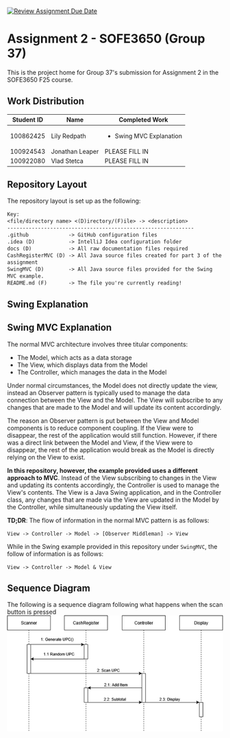 <br>

[![Review Assignment Due Date](https://classroom.github.com/assets/deadline-readme-button-22041afd0340ce965d47ae6ef1cefeee28c7c493a6346c4f15d667ab976d596c.svg)](https://classroom.github.com/a/57HVEcop)

# Assignment 2 - SOFE3650 (Group 37)
This is the project home for Group 37's submission for Assignment 2 in the SOFE3650 F25 course.

## Work Distribution
| Student ID | Name | Completed Work                          |
|:----------:| ---- |-----------------------------------------|
| 100862425  | Lily Redpath | <ul><li>Swing MVC Explanation</li></ul> |
| 100924543  | Jonathan Leaper | PLEASE FILL IN                          |
| 100922080  | Vlad Stetca | PLEASE FILL IN                          |

## Repository Layout
The repository layout is set up as the following:
```text
Key:
<file/directory name> <(D)irectory/(F)ile> -> <description>
-------------------------------------------------------------
.github             -> GitHub configuration files
.idea (D)           -> IntelliJ Idea configuration folder
docs (D)            -> All raw documentation files required
CashRegisterMVC (D) -> All Java source files created for part 3 of the assignment
SwingMVC (D)        -> All Java source files provided for the Swing MVC example.
README.md (F)       -> The file you're currently reading!
```

## Swing Explanation

## Swing MVC Explanation
The normal MVC architecture involves three titular components:

- The Model, which acts as a data storage
- The View, which displays data from the Model
- The Controller, which manages the data in the Model

Under normal circumstances, the Model does not directly update the view, instead an Observer pattern is
typically used to manage the data connection between the View and the Model. The View will subscribe to any changes
that are made to the Model and will update its content accordingly.

The reason an Observer pattern is put between the View and Model components is to reduce component coupling. If the View
were to disappear, the rest of the application would still function. However, if there was a direct link between the
Model and View, if the View were to disappear, the rest of the application would break as the Model is directly relying
on the View to exist.

**In this repository, however, the example provided uses a different approach to MVC**. Instead of the View subscribing
to changes in the View and updating its contents accordingly, the Controller is used to manage the View's contents.
The View is a Java Swing application, and in the Controller class, any changes that are made via the View are updated in
the Model by the Controller, while simultaneously updating the View itself.

**TD;DR**: The flow of information in the normal MVC pattern is as follows:
```
View -> Controller -> Model -> [Observer Middleman] -> View
```
While in the Swing example provided in this repository under `SwingMVC`, the follow of information is as follows:
```
View -> Controller -> Model & View
```
## Sequence Diagram
The following is a sequence diagram following what happens when the scan button is pressed
<img src="/assignment2sequencediagram.png"></img>
